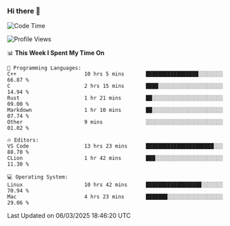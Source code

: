 ### Hi there 👋

<!--START_SECTION:waka-->
![Code Time](http://img.shields.io/badge/Code%20Time-973%20hrs%2047%20mins-blue)

![Profile Views](http://img.shields.io/badge/Profile%20Views-1-blue)

📊 **This Week I Spent My Time On** 

```text
💬 Programming Languages: 
C++                      10 hrs 5 mins       █████████████████░░░░░░░░   66.87 % 
C                        2 hrs 15 mins       ████░░░░░░░░░░░░░░░░░░░░░   14.94 % 
Rust                     1 hr 21 mins        ██░░░░░░░░░░░░░░░░░░░░░░░   09.00 % 
Markdown                 1 hr 10 mins        ██░░░░░░░░░░░░░░░░░░░░░░░   07.74 % 
Other                    9 mins              ░░░░░░░░░░░░░░░░░░░░░░░░░   01.02 % 

🔥 Editors: 
VS Code                  13 hrs 23 mins      ██████████████████████░░░   88.70 % 
CLion                    1 hr 42 mins        ███░░░░░░░░░░░░░░░░░░░░░░   11.30 % 

💻 Operating System: 
Linux                    10 hrs 42 mins      ██████████████████░░░░░░░   70.94 % 
Mac                      4 hrs 23 mins       ███████░░░░░░░░░░░░░░░░░░   29.06 % 
```


 Last Updated on 06/03/2025 18:46:20 UTC
<!--END_SECTION:waka-->

<!--
**JackeyHua-SJTU/JackeyHua-SJTU** is a ✨ _special_ ✨ repository because its `README.md` (this file) appears on your GitHub profile.

Here are some ideas to get you started:

- 🔭 I’m currently working on ...
- 🌱 I’m currently learning ...
- 👯 I’m looking to collaborate on ...
- 🤔 I’m looking for help with ...
- 💬 Ask me about ...
- 📫 How to reach me: ...
- 😄 Pronouns: ...
- ⚡ Fun fact: ...
-->

